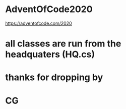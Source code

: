 # AdventOfCode2020
https://adventofcode.com/2020

# all classes are run from the headquaters (HQ.cs)
# thanks for dropping by

# CG 
